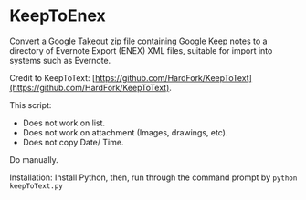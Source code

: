 # KeepToEnex
Convert a Google Takeout zip file containing Google Keep notes to a directory of Evernote Export (ENEX) XML files, suitable for import into systems such as Evernote.

Credit to KeepToText: [https://github.com/HardFork/KeepToText](https://github.com/HardFork/KeepToText).

This script:
- Does not work on list.
- Does not work on attachment (Images, drawings, etc).
- Does not copy Date/ Time.

Do manually.

Installation:
Install Python, then, run through the command prompt by `python keepToText.py`
